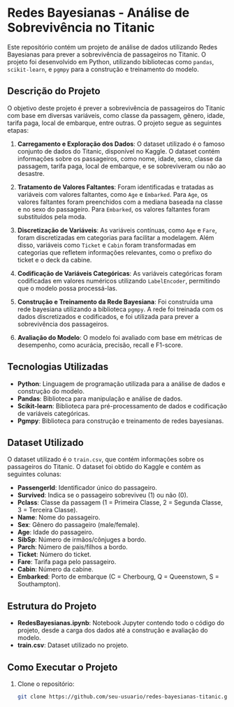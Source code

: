# Redes Bayesianas - Análise de Sobrevivência no Titanic

Este repositório contém um projeto de análise de dados utilizando Redes Bayesianas para prever a sobrevivência de passageiros no Titanic. O projeto foi desenvolvido em Python, utilizando bibliotecas como `pandas`, `scikit-learn`, e `pgmpy` para a construção e treinamento do modelo.

## Descrição do Projeto

O objetivo deste projeto é prever a sobrevivência de passageiros do Titanic com base em diversas variáveis, como classe da passagem, gênero, idade, tarifa paga, local de embarque, entre outras. O projeto segue as seguintes etapas:

1. **Carregamento e Exploração dos Dados**: O dataset utilizado é o famoso conjunto de dados do Titanic, disponível no Kaggle. O dataset contém informações sobre os passageiros, como nome, idade, sexo, classe da passagem, tarifa paga, local de embarque, e se sobreviveram ou não ao desastre.

2. **Tratamento de Valores Faltantes**: Foram identificadas e tratadas as variáveis com valores faltantes, como `Age` e `Embarked`. Para `Age`, os valores faltantes foram preenchidos com a mediana baseada na classe e no sexo do passageiro. Para `Embarked`, os valores faltantes foram substituídos pela moda.

3. **Discretização de Variáveis**: As variáveis contínuas, como `Age` e `Fare`, foram discretizadas em categorias para facilitar a modelagem. Além disso, variáveis como `Ticket` e `Cabin` foram transformadas em categorias que refletem informações relevantes, como o prefixo do ticket e o deck da cabine.

4. **Codificação de Variáveis Categóricas**: As variáveis categóricas foram codificadas em valores numéricos utilizando `LabelEncoder`, permitindo que o modelo possa processá-las.

5. **Construção e Treinamento da Rede Bayesiana**: Foi construída uma rede bayesiana utilizando a biblioteca `pgmpy`. A rede foi treinada com os dados discretizados e codificados, e foi utilizada para prever a sobrevivência dos passageiros.

6. **Avaliação do Modelo**: O modelo foi avaliado com base em métricas de desempenho, como acurácia, precisão, recall e F1-score.

## Tecnologias Utilizadas

- **Python**: Linguagem de programação utilizada para a análise de dados e construção do modelo.
- **Pandas**: Biblioteca para manipulação e análise de dados.
- **Scikit-learn**: Biblioteca para pré-processamento de dados e codificação de variáveis categóricas.
- **Pgmpy**: Biblioteca para construção e treinamento de redes bayesianas.

## Dataset Utilizado

O dataset utilizado é o `train.csv`, que contém informações sobre os passageiros do Titanic. O dataset foi obtido do Kaggle e contém as seguintes colunas:

- **PassengerId**: Identificador único do passageiro.
- **Survived**: Indica se o passageiro sobreviveu (1) ou não (0).
- **Pclass**: Classe da passagem (1 = Primeira Classe, 2 = Segunda Classe, 3 = Terceira Classe).
- **Name**: Nome do passageiro.
- **Sex**: Gênero do passageiro (male/female).
- **Age**: Idade do passageiro.
- **SibSp**: Número de irmãos/cônjuges a bordo.
- **Parch**: Número de pais/filhos a bordo.
- **Ticket**: Número do ticket.
- **Fare**: Tarifa paga pelo passageiro.
- **Cabin**: Número da cabine.
- **Embarked**: Porto de embarque (C = Cherbourg, Q = Queenstown, S = Southampton).

## Estrutura do Projeto

- **RedesBayesianas.ipynb**: Notebook Jupyter contendo todo o código do projeto, desde a carga dos dados até a construção e avaliação do modelo.
- **train.csv**: Dataset utilizado no projeto.

## Como Executar o Projeto

1. Clone o repositório:
   ```bash
   git clone https://github.com/seu-usuario/redes-bayesianas-titanic.git